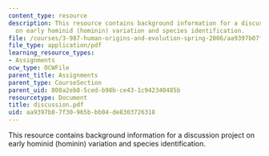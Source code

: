 ```yaml
---
content_type: resource
description: This resource contains background information for a discussion project
  on early hominid (hominin) variation and species identification.
file: /courses/3-987-human-origins-and-evolution-spring-2006/aa9397b07f30965bbb04de8303726318_discussion.pdf
file_type: application/pdf
learning_resource_types:
- Assignments
ocw_type: OCWFile
parent_title: Assignments
parent_type: CourseSection
parent_uid: 808a2eb8-5ced-b98b-ce43-1c942340485b
resourcetype: Document
title: discussion.pdf
uid: aa9397b0-7f30-965b-bb04-de8303726318
---
```

This resource contains background information for a discussion project on early hominid (hominin) variation and species identification.

